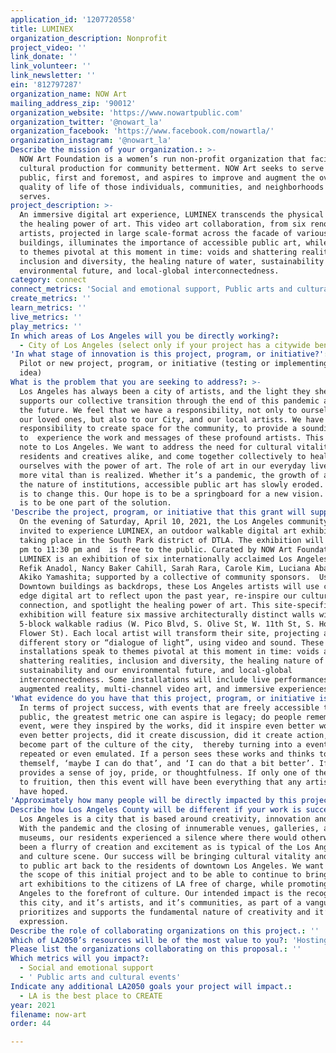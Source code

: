 ```yaml
---
application_id: '1207720558'
title: LUMINEX
organization_description: Nonprofit
project_video: ''
link_donate: ''
link_volunteer: ''
link_newsletter: ''
ein: '812797287'
organization_name: NOW Art
mailing_address_zip: '90012'
organization_website: 'https://www.nowartpublic.com'
organization_twitter: '@nowart_la'
organization_facebook: 'https://www.facebook.com/nowartla/'
organization_instagram: '@nowart_la'
Describe the mission of your organization.: >-
  NOW Art Foundation is a women’s run non-profit organization that facilitates
  cultural production for community betterment. NOW Art seeks to serve the
  public, first and foremost, and aspires to improve and augment the overall
  quality of life of those individuals, communities, and neighborhoods it
  serves.
project_description: >-
  An immersive digital art experience, LUMINEX transcends the physical to evoke
  the healing power of art. This video art collaboration, from six renown
  artists, projected in large scale-format across the facade of various downtown
  buildings, illuminates the importance of accessible public art, while speaking
  to themes pivotal at this moment in time: voids and shattering realities,
  inclusion and diversity, the healing nature of water, sustainability and our
  environmental future, and local-global interconnectedness.
category: connect
connect_metrics: 'Social and emotional support, Public arts and cultural events'
create_metrics: ''
learn_metrics: ''
live_metrics: ''
play_metrics: ''
In which areas of Los Angeles will you be directly working?:
  - City of Los Angeles (select only if your project has a citywide benefit)
'In what stage of innovation is this project, program, or initiative?': >-
  Pilot or new project, program, or initiative (testing or implementing a new
  idea)
What is the problem that you are seeking to address?: >-
  Los Angeles has always been a city of artists, and the light they shed
  supports our collective transition through the end of this pandemic and into
  the future. We feel that we have a responsibility, not only to ourselves and
  our loved ones, but also to our City, and our local artists. We have a
  responsibility to create space for the community, to provide a sounding board
  to  experience the work and messages of these profound artists. This is a love
  note to Los Angeles. We want to address the need for cultural vitality, for
  residents and creatives alike, and come together collectively to heal
  ourselves with the power of art. The role of art in our everyday lives is much
  more vital than is realized. Whether it’s a pandemic, the growth of a city, or
  the nature of institutions, accessible public art has slowly eroded. Our hope
  is to change this. Our hope is to be a springboard for a new vision. Our hope
  is to be one part of the solution.
'Describe the project, program, or initiative that this grant will support to address the problem identified.': >-
  On the evening of Saturday, April 10, 2021, the Los Angeles community is
  invited to experience LUMINEX, an outdoor walkable digital art exhibition
  taking place in the South Park district of DTLA. The exhibition will run 7:30
  pm to 11:30 pm and  is free to the public. Curated by NOW Art Foundation,
  LUMINEX is an exhibition of six internationally acclaimed Los Angeles artists:
  Refik Anadol, Nancy Baker Cahill, Sarah Rara, Carole Kim, Luciana Abait, and
  Akiko Yamashita; supported by a collective of community sponsors.  Using our
  Downtown buildings as backdrops, these Los Angeles artists will use cutting
  edge digital art to reflect upon the past year, re-inspire our cultural
  connection, and spotlight the healing power of art. This site-specific
  exhibition will feature six massive architecturally distinct walls within a
  5-block walkable radius (W. Pico Blvd, S. Olive St, W. 11th St, S. Hope St,
  Flower St). Each local artist will transform their site, projecting a
  different story or “dialogue of light”, using video and sound. These digital
  installations speak to themes pivotal at this moment in time: voids and
  shattering realities, inclusion and diversity, the healing nature of water,
  sustainability and our environmental future, and local-global
  interconnectedness. Some installations will include live performances,
  augmented reality, multi-channel video art, and immersive experiences.
'What evidence do you have that this project, program, or initiative is or will be successful, and how will you define and measure success?': >-
  In terms of project success, with events that are freely accessible to the
  public, the greatest metric one can aspire is legacy; do people remember the
  event, were they inspired by the works, did it inspire even better works and
  even better projects, did it create discussion, did it create action, did it
  become part of the culture of the city,  thereby turning into a event that is
  repeated or even emulated. If a person sees these works and thinks to
  themself, ‘maybe I can do that’, and ‘I can do that a bit better’. If it
  provides a sense of joy, pride, or thoughtfulness. If only one of these comes
  to fruition, then this event will have been everything that any artist could
  have hoped.
'Approximately how many people will be directly impacted by this project, program, or initiative?': '50000'
Describe how Los Angeles County will be different if your work is successful.: >-
  Los Angeles is a city that is based around creativity, innovation and culture.
  With the pandemic and the closing of innumerable venues, galleries, and
  museums, our residents experienced a silence where there would otherwise have
  been a flurry of creation and excitement as is typical of the Los Angeles arts
  and culture scene. Our success will be bringing cultural vitality and access
  to public art back to the residents of downtown Los Angeles. We want to expand
  the scope of this initial project and to be able to continue to bring public
  art exhibitions to the citizens of LA free of charge, while promoting Los
  Angeles to the forefront of culture. Our intended impact is the recognition of
  this city, and it’s artists, and it’s communities, as part of a vanguard that
  prioritizes and supports the fundamental nature of creativity and it’s
  expression.
Describe the role of collaborating organizations on this project.: ''
Which of LA2050’s resources will be of the most value to you?: 'Hosting virtual events or gatherings,Volunteer recruitment'
Please list the organizations collaborating on this proposal.: ''
Which metrics will you impact?:
  - Social and emotional support
  - ' Public arts and cultural events'
Indicate any additional LA2050 goals your project will impact.:
  - LA is the best place to CREATE
year: 2021
filename: now-art
order: 44

---
```

